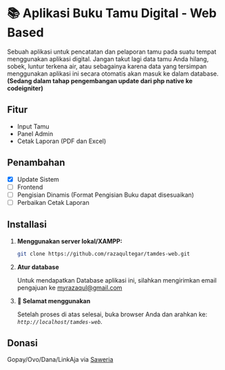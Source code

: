 # 📚 Aplikasi Buku Tamu Digital - Web Based

Sebuah aplikasi untuk pencatatan dan pelaporan tamu pada suatu tempat menggunakan aplikasi digital. Jangan takut lagi data tamu Anda hilang, sobek, luntur terkena air, atau sebagainya karena data yang tersimpan menggunakan aplikasi ini secara otomatis akan masuk ke dalam database. **(Sedang dalam tahap pengembangan update dari php native ke codeigniter)**

## Fitur

- Input Tamu
- Panel Admin
- Cetak Laporan (PDF dan Excel)

## Penambahan

- [x] Update Sistem
- [ ] Frontend
- [ ] Pengisian Dinamis (Format Pengisian Buku dapat disesuaikan)
- [ ] Perbaikan Cetak Laporan

## Installasi

1.  **Menggunakan server lokal/XAMPP:**

    ```sh
    git clone https://github.com/razaqultegar/tamdes-web.git
    ```

1.  **Atur database**

    Untuk mendapatkan Database aplikasi ini, silahkan mengirimkan email pengajuan ke <a href="mailto:myrazaqul@gmail.com" target="_blank">myrazaqul@gmail.com</a>
    
1.  **🎉 Selamat menggunakan**

    Setelah proses di atas selesai, buka browser Anda dan arahkan ke: _`http://localhost/tamdes-web`_.

## Donasi

Gopay/Ovo/Dana/LinkAja via [Saweria](https://saweria.co/donate/razaqultegar)
